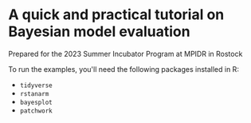 # A quick and practical tutorial on Bayesian model evaluation

Prepared for the 2023 Summer Incubator Program at MPIDR in Rostock

To run the examples, you'll need the following packages installed in R:

* `tidyverse`
* `rstanarm`
* `bayesplot`
* `patchwork`

